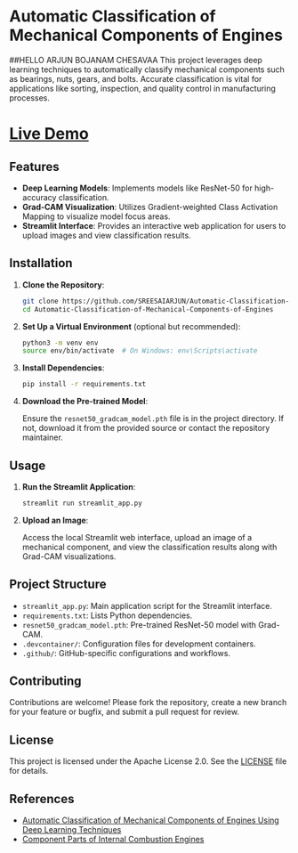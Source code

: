 # Automatic Classification of Mechanical Components of Engines
##HELLO ARJUN BOJANAM CHESAVAA
This project leverages deep learning techniques to automatically classify mechanical components such as bearings, nuts, gears, and bolts. Accurate classification is vital for applications like sorting, inspection, and quality control in manufacturing processes.


# [Live Demo](https://automatic-classification-of-mechanical-components-of-engines.streamlit.app/)

## Features

- **Deep Learning Models**: Implements models like ResNet-50 for high-accuracy classification.
- **Grad-CAM Visualization**: Utilizes Gradient-weighted Class Activation Mapping to visualize model focus areas.
- **Streamlit Interface**: Provides an interactive web application for users to upload images and view classification results.

## Installation

1. **Clone the Repository**:

    ```bash
    git clone https://github.com/SREESAIARJUN/Automatic-Classification-of-Mechanical-Components-of-Engines.git
    cd Automatic-Classification-of-Mechanical-Components-of-Engines
    ```

2. **Set Up a Virtual Environment** (optional but recommended):

    ```bash
    python3 -m venv env
    source env/bin/activate  # On Windows: env\Scripts\activate
    ```

3. **Install Dependencies**:

    ```bash
    pip install -r requirements.txt
    ```

4. **Download the Pre-trained Model**:

    Ensure the `resnet50_gradcam_model.pth` file is in the project directory. If not, download it from the provided source or contact the repository maintainer.

## Usage

1. **Run the Streamlit Application**:

    ```bash
    streamlit run streamlit_app.py
    ```

2. **Upload an Image**:

    Access the local Streamlit web interface, upload an image of a mechanical component, and view the classification results along with Grad-CAM visualizations.

## Project Structure

- `streamlit_app.py`: Main application script for the Streamlit interface.
- `requirements.txt`: Lists Python dependencies.
- `resnet50_gradcam_model.pth`: Pre-trained ResNet-50 model with Grad-CAM.
- `.devcontainer/`: Configuration files for development containers.
- `.github/`: GitHub-specific configurations and workflows.

## Contributing

Contributions are welcome! Please fork the repository, create a new branch for your feature or bugfix, and submit a pull request for review.

## License

This project is licensed under the Apache License 2.0. See the [LICENSE](LICENSE) file for details.

## References

- [Automatic Classification of Mechanical Components of Engines Using Deep Learning Techniques](https://zenodo.org/record/8265646)
- [Component Parts of Internal Combustion Engines](https://en.wikipedia.org/wiki/Component_parts_of_internal_combustion_engines)
